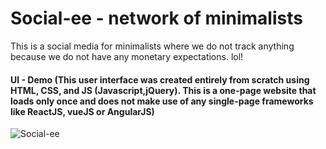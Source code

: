 # Social-ee - network of minimalists

This is a social media for minimalists where we do not track anything because we do not have any monetary expectations. lol!

#### UI - Demo (This user interface was created entirely from scratch using HTML, CSS, and JS (Javascript,jQuery). This is a one-page website that loads only once and does not make use of any single-page frameworks like ReactJS, vueJS or AngularJS)
![Social-ee](frontend/ui-demo.gif)
